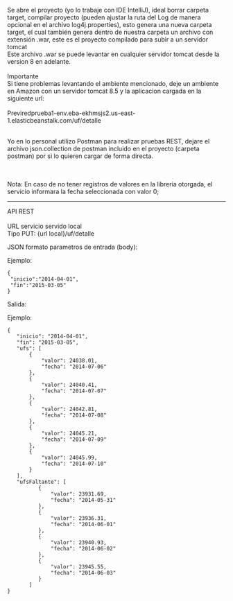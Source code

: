 Se abre el proyecto (yo lo trabaje con IDE IntelliJ), ideal borrar carpeta target, compilar proyecto (pueden ajustar la ruta del Log de manera opcional en el archivo log4j.properties), esto genera una nueva carpeta target, el cual también genera dentro de nuestra carpeta un archivo con extensión .war, este es el proyecto compilado para subir a un servidor tomcat 
<br>Este archivo .war se puede levantar en cualquier servidor tomcat desde la version 8 en adelante.
<br><br>
Importante<br>
Si tiene problemas levantando el ambiente mencionado, deje un ambiente en Amazon con un servidor tomcat 8.5 y la aplicacion cargada en la siguiente url:
<br><br>
Previredprueba1-env.eba-ekhmsjs2.us-east-1.elasticbeanstalk.com/uf/detalle

<br>
Yo en lo personal utilizo Postman para realizar pruebas REST, dejare el archivo json.collection de postman incluido en el proyecto (carpeta postman) por si lo quieren cargar de forma directa.

<br><br>
Nota: En caso de no tener registros de valores en la libreria otorgada, el servicio informara la fecha seleccionada con valor 0;
***
API REST<br><br>
URL servicio servido local<br>
Tipo PUT: {url local}/uf/detalle

JSON formato parametros de entrada (body):

Ejemplo:
<pre><code>{
 "inicio":"2014-04-01",
 "fin":"2015-03-05"
}
</code></pre>


Salida:

Ejemplo:
<pre><code>{
   "inicio": "2014-04-01",
   "fin": "2015-03-05",
   "ufs": [
       {
           "valor": 24038.01,
           "fecha": "2014-07-06"
       },
       {
           "valor": 24040.41,
           "fecha": "2014-07-07"
       },
       {
           "valor": 24042.81,
           "fecha": "2014-07-08"
       },
       {
           "valor": 24045.21,
           "fecha": "2014-07-09"
       },
       {
           "valor": 24045.99,
           "fecha": "2014-07-10"
       }
   ],
   "ufsFaltante": [
          {
              "valor": 23931.69,
              "fecha": "2014-05-31"
          },
          {
              "valor": 23936.31,
              "fecha": "2014-06-01"
          },
          {
              "valor": 23940.93,
              "fecha": "2014-06-02"
          },
          {
              "valor": 23945.55,
              "fecha": "2014-06-03"
          }
       ]
}</code></pre>

